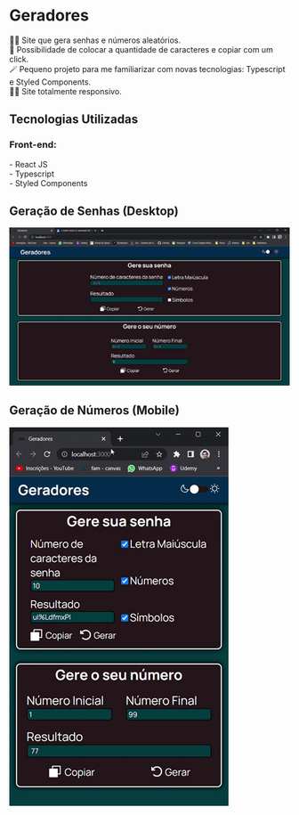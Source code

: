 <h1>Geradores</h1>
👨‍💻 Site que gera senhas e números aleatórios.<br>
🔢 Possibilidade de colocar a quantidade de caracteres e copiar com um click.<br>
🪄 Pequeno projeto para me familiarizar com novas tecnologias: Typescript e Styled Components.<br>
🤏🏽 Site totalmente responsivo.

<h2>Tecnologias Utilizadas</h2>
    <h3>Front-end:</h3>
    - React JS <br>
    - Typescript <br>
    - Styled Components <br>
    
<h2>Geração de Senhas (Desktop)</h2>  
<img src ="for_readme/desktop.gif">

<h2>Geração de Números (Mobile)</h2>  
<img src ="for_readme/mobile.gif">
